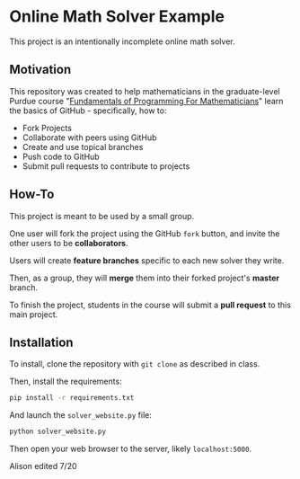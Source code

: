 # Online Math Solver Example

This project is an intentionally incomplete online math solver.

## Motivation

This repository was created to help mathematicians in the graduate-level Purdue course "[Fundamentals of Programming For Mathematicians](https://www.math.purdue.edu/~bradfor3/ProgrammingFundamentals/)" learn the basics of GitHub - specifically, how to:

- Fork Projects
- Collaborate with peers using GitHub
- Create and use topical branches
- Push code to GitHub
- Submit pull requests to contribute to projects

## How-To

This project is meant to be used by a small group.

One user will fork the project using the GitHub `fork` button, and invite the other users to be **collaborators**.

Users will create **feature branches** specific to each new solver they write.

Then, as a group, they will **merge** them into their forked project's **master** branch.

To finish the project, students in the course will submit a **pull request** to this main project.

## Installation

To install, clone the repository with `git clone` as described in class.

Then, install the requirements:

```bash
pip install -r requirements.txt
```

And launch the `solver_website.py` file:

```bash
python solver_website.py
```

Then open your web browser to the server, likely `localhost:5000`.

Alison edited 7/20
